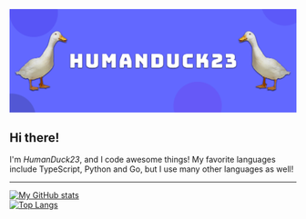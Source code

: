<img src="https://github.com/HumanDuck23/HumanDuck23/raw/main/ReadMeBanner.png"></img>

## Hi there!

I'm *HumanDuck23*, and I code awesome things! My favorite languages include TypeScript, Python and Go, but I use many other languages as well!

---

[![My GitHub stats](https://github-readme-stats.vercel.app/api?username=HumanDuck23&show_icons=true&theme=material-palenight)](https://github.com/HumanDuck23/HumanDuck23)
<br>
[![Top Langs](https://github-readme-stats.vercel.app/api/top-langs/?username=HumanDuck23&theme=material-palenight)](https://github.com/HumanDuck23/HumanDuck23)
